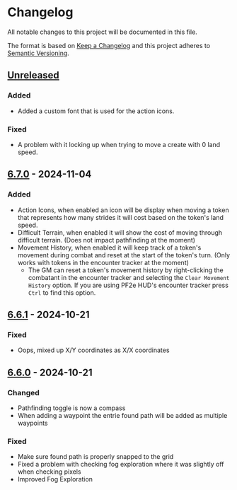 # Changelog

All notable changes to this project will be documented in this file.

The format is based on [Keep a Changelog](https://keepachangelog.com/)
and this project adheres to [Semantic Versioning](https://semver.org/).

## [Unreleased]

### Added

- Added a custom font that is used for the action icons.

### Fixed

- A problem with it locking up when trying to move a create with 0 land speed.

## [6.7.0] - 2024-11-04

### Added

- Action Icons, when enabled an icon will be display when moving a token that represents how many strides it will cost based on the token's land speed.
- Difficult Terrain, when enabled it will show the cost of moving through difficult terrain. (Does not impact pathfinding at the moment)
- Movement History, when enabled it will keep track of a token's movement during combat and reset at the start of the token's turn. (Only works with tokens in the encounter tracker at the moment)
  - The GM can reset a token's movement history by right-clicking the combatant in the encounter tracker and selecting the `Clear Movement History` option. If you are using PF2e HUD's encounter tracker press `Ctrl` to find this option.

## [6.6.1] - 2024-10-21

### Fixed

- Oops, mixed up X/Y coordinates as X/X coordinates

## [6.6.0] - 2024-10-21

### Changed

- Pathfinding toggle is now a compass
- When adding a waypoint the entrie found path will be added as multiple waypoints

### Fixed

- Make sure found path is properly snapped to the grid
- Fixed a problem with checking fog exploration where it was slightly off when checking pixels
- Improved Fog Exploration

[Unreleased]: https://github.com/7H3LaughingMan/wayfinder/compare/v6.7.0...HEAD
[6.7.0]: https://github.com/7H3LaughingMan/wayfinder/compare/v6.6.1...v6.7.0
[6.6.1]: https://github.com/7H3LaughingMan/wayfinder/compare/v6.6.0...v6.6.1
[6.6.0]: https://github.com/7H3LaughingMan/wayfinder/releases/tag/v6.6.0
